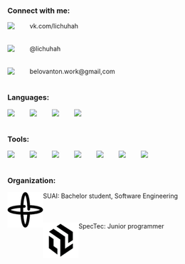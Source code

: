 ### Connect with me:
<img align="left" width="50px" src="https://cdn.jsdelivr.net/npm/simple-icons@v3/icons/vk.svg"> vk.com/lichuhah </img>
<br />
<br />
<br />
<img align="left" width="50px" src="https://cdn.jsdelivr.net/npm/simple-icons@v3/icons/telegram.svg"> @lichuhah </img>
<br />
<br />
<br />
<img align="left" width="50px" src="https://cdn.jsdelivr.net/npm/simple-icons@v3/icons/gmail.svg"> belovanton.work@gmail,com </img>
<br />
<br />

### Languages:
<img align="left" width="50px" src="https://cdn.jsdelivr.net/npm/simple-icons@3.13.0/icons/csharp.svg" />
<img align="left" width="50px" src="https://cdn.jsdelivr.net/npm/simple-icons@3.13.0/icons/cplusplus.svg" />
<img align="left" width="50px" src="https://cdn.jsdelivr.net/npm/simple-icons@3.13.0/icons/java.svg" />
<img align="left" width="50px" src="https://cdn.jsdelivr.net/npm/simple-icons@3.13.0/icons/javascript.svg" />

<br />
<br />

### Tools:
<img align="left" width="50px" src="https://cdn.jsdelivr.net/npm/simple-icons@5.19.0/icons/visualstudio.svg" />
<img align="left" width="50px" src="https://cdn.jsdelivr.net/npm/simple-icons@5.19.0/icons/visualstudiocode.svg" />
<img align="left" width="50px" src="https://cdn.jsdelivr.net/npm/simple-icons@5.19.0/icons/microsoftsqlserver.svg" />
<img align="left" width="50px" src="https://cdn.jsdelivr.net/npm/simple-icons@5.19.0/icons/mysql.svg" />
<img align="left" width="50px" src="https://cdn.jsdelivr.net/npm/simple-icons@3.13.0/icons/intellijidea.svg" />
<img align="left" width="50px" src="https://cdn.jsdelivr.net/npm/simple-icons@3.13.0/icons/androidstudio.svg" />
<img align="left" width="50px" src="https://cdn.jsdelivr.net/npm/simple-icons@3.13.0/icons/qt.svg" />

<br />
<br />

### Organization:
<img align="left" width="80px" src="https://github.com/Lichuhah/Lichuhah/blob/master/SUAI.png"> SUAI: Bachelor student, Software Engineering </img>
<br />
<br />
<br />
<br />
<img align="left" width="80px" src="https://github.com/Lichuhah/Lichuhah/blob/master/TRIM.png"> SpecTec: Junior programmer </img>
<!--
**Lichuhah/Lichuhah** is a ✨ _special_ ✨ repository because its `README.md` (this file) appears on your GitHub profile.

Here are some ideas to get you started:

- 🔭 I’m currently working on ...
- 🌱 I’m currently learning ...
- 👯 I’m looking to collaborate on ...
- 🤔 I’m looking for help with ...
- 💬 Ask me about ...
- 📫 How to reach me: ...
- 😄 Pronouns: ...
- ⚡ Fun fact: ...
-->
